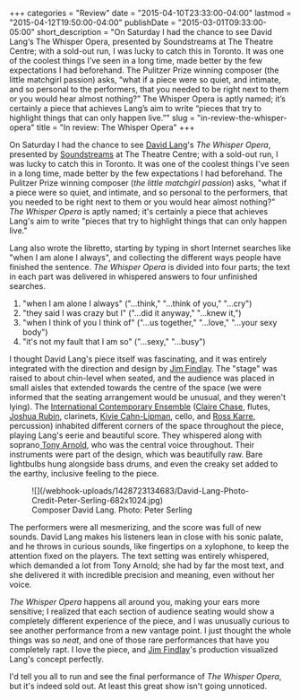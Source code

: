 +++
categories = "Review"
date = "2015-04-10T23:33:00-04:00"
lastmod = "2015-04-12T19:50:00-04:00"
publishDate = "2015-03-01T09:33:00-05:00"
short_description = "On Saturday I had the chance to see David Lang‘s The Whisper Opera, presented by Soundstreams at The Theatre Centre; with a sold-out run, I was lucky to catch this in Toronto. It was one of the coolest things I’ve seen in a long time, made better by the few expectations I had beforehand. The Pulitzer Prize winning composer (the little matchgirl passion) asks, “what if a piece were so quiet, and intimate, and so personal to the performers, that you needed to be right next to them or you would hear almost nothing?” The Whisper Opera is aptly named; it’s certainly a piece that achieves Lang’s aim to write “pieces that try to highlight things that can only happen live.”"
slug = "in-review-the-whisper-opera"
title = "In review: The Whisper Opera"
+++

On Saturday I had the chance to see [David Lang](http://davidlangmusic.com/about/bio)'s _The Whisper Opera_, presented by [Soundstreams](http://www.soundstreams.ca/The-Whisper-Opera) at The Theatre Centre; with a sold-out run, I was lucky to catch this in Toronto. It was one of the coolest things I've seen in a long time, made better by the few expectations I had beforehand. The Pulitzer Prize winning composer (_the little matchgirl passion_) asks, "what if a piece were so quiet, and intimate, and so personal to the performers, that you needed to be right next to them or you would hear almost nothing?" _The Whisper Opera_ is aptly named; it's certainly a piece that achieves Lang's aim to write "pieces that try to highlight things that can only happen live." 

Lang also wrote the libretto, starting by typing in short Internet searches like "when I am alone I always", and collecting the different ways people have finished the sentence. _The Whisper Opera_ is divided into four parts; the text in each part was delivered in whispered answers to four unfinished searches. 

1. "when I am alone I always" ("…think," "…think of you," "…cry")
2. "they said I was crazy but I" ("…did it anyway," "…knew it,")
3. "when I think of you I think of" ("…us together," "…love," "…your sexy body")
4. "it's not my fault that I am so" ("…sexy," "…busy")

I thought David Lang's piece itself was fascinating, and it was entirely integrated with the direction and design by [Jim Findlay](http://jimfindlaynyc.com/). The "stage" was raised to about chin-level when seated, and the audience was placed in small aisles that extended towards the centre of the space (we were informed that the seating arrangement would be unusual, and they weren't lying). The [International Contemporary Ensemble](http://iceorg.org/) ([Claire Chase](http://www.clairechase.net/), flutes, [Joshua Rubin](http://iceorg.org/about/staffbios/rubin), clarinets, [Kivie Cahn-Lipman](http://cellokivie.weebly.com/), cello, and [Ross Karre](http://rosskarre.com/), percussion) inhabited different corners of the space throughout the piece, playing Lang's eerie and beautiful score. They whispered along with soprano[ Tony Arnold](http://www.screecher.com/), who was the central voice throughout. Their instruments were part of the design, which was beautifully raw. Bare lightbulbs hung alongside bass drums, and even the creaky set added to the earthy, inclusive feeling to the piece. 

<figure data-type="image">
![](/webhook-uploads/1428723134683/David-Lang-Photo-Credit-Peter-Serling-682x1024.jpg)
<figcaption>Composer David Lang. Photo: Peter Serling</figcaption>
</figure>

The performers were all mesmerizing, and the score was full of new sounds. David Lang makes his listeners lean in close with his sonic palate, and he throws in curious sounds, like fingertips on a xylophone, to keep the attention fixed on the players. The text setting was entirely whispered, which demanded a lot from Tony Arnold; she had by far the most text, and she delivered it with incredible precision and meaning, even without her voice. 

_The Whisper Opera_ happens all around you, making your ears more sensitive; I realized that each section of audience seating would show a completely different experience of the piece, and I was unusually curious to see another performance from a new vantage point. I just thought the whole things was so _neat_, and one of those rare performances that have you completely rapt. I love the piece, and [Jim Findlay](http://jimfindlaynyc.com/)'s production visualized Lang's concept perfectly. 

I'd tell you all to run and see the final performance of _The Whisper Opera_, but it's indeed sold out. At least this great show isn't going unnoticed.
